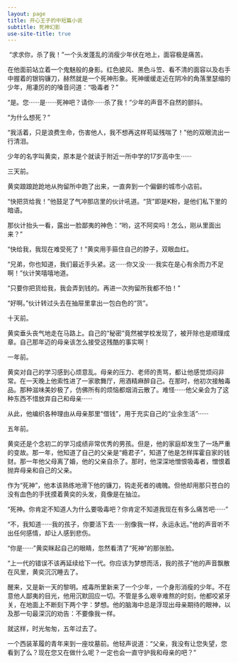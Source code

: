 ```yaml
---
layout: page
title: 开心王子的中短篇小说
subtitle: 死神幻影
use-site-title: true
---
```


 “求求你，杀了我！”一个头发蓬乱的消瘦少年伏在地上，面容极是痛苦。

在他面前站立着一个鬼魅般的身影。红色披风、黑色斗笠、看不清的面容以及右手中握着的银钩镰刀，赫然就是一个死神形象。死神缓缓走近在阴冷的角落里瑟缩的少年，用凄厉的的嗓音问道：“吸毒者？”

“是。您······是······死神吧？请你······杀了我！”少年的声音不自然的颤抖。

“为什么想死？”

“我活着，只是浪费生命，伤害他人，我不想再这样苟延残喘了！”他的双眼流出一行清泪。

少年的名字叫黄奕，原本是个就读于附近一所中学的17岁高中生······

三天前。

黄奕踉踉跄跄地从拘留所中跑了出来，一直奔到一个偏僻的城市小店前。

“快把货给我！”他鼓足了气冲那店里的伙计吼道。“货”即是K粉，是他们私下里的暗语。

那伙计抬头一看，露出一脸鄙夷的神色：“哟，这不阿奕吗！怎么，刚从里面出来？”

“快给我，我现在难受死了！”黄奕用手箍住自己的脖子，双眼血红。

“兄弟，你也知道，我们最近手头紧。这······你又没······我实在是心有余而力不足啊！”伙计笑嘻嘻地道。

“只要你把货给我，我会弄到钱的。再进一次拘留所我都不怕！”

“好啊。”伙计转过头去在抽屉里拿出一包白色的“货”。

十天前。

黄奕垂头丧气地走在马路上。自己的“秘密”竟然被学校发现了，被开除也是顺理成章。自己那年迈的母亲该怎么接受这残酷的事实啊！

一年前。

黄奕对自己的学习感到心烦意乱。母亲的压力、老师的责骂，都让他感觉烦闷非常。在一天晚上他索性进了一家歌舞厅，用酒精麻醉自己。在那时，他初次接触毒品。那种滋味美妙极了，仿佛所有的烦恼都烟消云散了。难怪······他父亲会为了这种东西不惜放弃自己和母亲······

从此，他编织各种理由从母亲那里“借钱”，用于充实自己的“业余生活”······

五年前。

黄奕还是个念初二的学习成绩非常优秀的男孩。但是，他的家庭却发生了一场严重的变故。那一年，他知道了自己的父亲是“瘾君子”，知道了他是怎样挥霍自家的钱财。那一年他父母离了婚，他的父亲自杀了。那时，他深深地憎恨吸毒者，憎恨着抛弃母亲和自己的父亲。

作为“死神”，他本该熟练地滑下他的镰刀，钩走死者的魂魄。但他却用那只苍白的没有血色的手抚摸着黄奕的头发，竟像是在抽泣。

“死神。你肯定不知道人为什么要吸毒吧？你肯定不知道我现在有多么痛苦吧······”

“不，我知道······我的孩子，你要活下去······别像我一样，永运永远。”他的声音听不出任何感情，却让人感到悲伤。

“你是······”黄奕眯起自己的眼睛，忽然看清了“死神”的那张脸。

“上一代的错误不该再延续给下一代。你应该为梦想而活，我的孩子”他的声音飘散在风里，黄奕沉沉睡去了。

醒来，又是新一天的黎明。戒毒所里新来了一个少年，一个身形消瘦的少年。不在意他人鄙夷的目光，他用沉默回应一切。不管是多么艰辛难熬的时刻，他都咬紧牙关，在地面上不断刻下两个字：梦想。他的脑海中总是浮现出母亲期待的眼神，以及那一句最深沉的劝告：不要像我一样。

就这样，时光匆匆，五年过去了。

一个西装革履的青年来到一座坟墓前。他轻声说道：“父亲，我没有让您失望，您看到了么？现在您又在做什么呢？一定也会一直守护我和母亲的吧？”

<!-- UY BEGIN -->
<div id="uyan_frame"></div>
<script type="text/javascript" src="http://v2.uyan.cc/code/uyan.js"></script>
<!-- UY END -->
